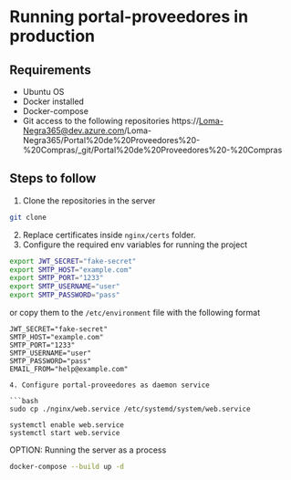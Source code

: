 # Running portal-proveedores in production

## Requirements

- Ubuntu OS
- Docker installed
- Docker-compose
- Git access to the following repositories
  https://Loma-Negra365@dev.azure.com/Loma-Negra365/Portal%20de%20Proveedores%20-%20Compras/\_git/Portal%20de%20Proveedores%20-%20Compras

## Steps to follow

1. Clone the repositories in the server

```bash
git clone
```

2. Replace certificates inside `nginx/certs` folder.
3. Configure the required env variables for running the project

```bash
export JWT_SECRET="fake-secret"
export SMTP_HOST="example.com"
export SMTP_PORT="1233"
export SMTP_USERNAME="user"
export SMTP_PASSWORD="pass"
```

or copy them to the `/etc/environment` file with the following format

```
JWT_SECRET="fake-secret"
SMTP_HOST="example.com"
SMTP_PORT="1233"
SMTP_USERNAME="user"
SMTP_PASSWORD="pass"
EMAIL_FROM="help@example.com"
```

````
4. Configure portal-proveedores as daemon service

```bash
sudo cp ./nginx/web.service /etc/systemd/system/web.service

systemctl enable web.service
systemctl start web.service

````

OPTION: Running the server as a process

```bash
docker-compose --build up -d
```
